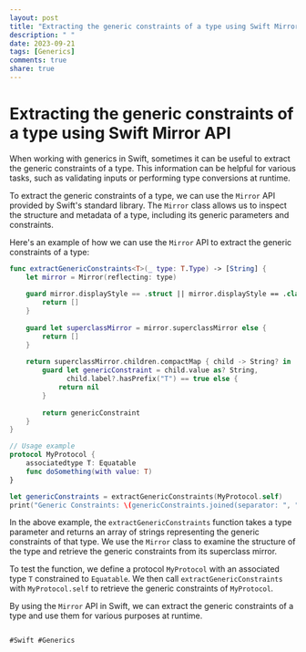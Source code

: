 ```yaml
---
layout: post
title: "Extracting the generic constraints of a type using Swift Mirror API"
description: " "
date: 2023-09-21
tags: [Generics]
comments: true
share: true
---
```

# Extracting the generic constraints of a type using Swift Mirror API

When working with generics in Swift, sometimes it can be useful to extract the generic constraints of a type. This information can be helpful for various tasks, such as validating inputs or performing type conversions at runtime.

To extract the generic constraints of a type, we can use the `Mirror` API provided by Swift's standard library. The `Mirror` class allows us to inspect the structure and metadata of a type, including its generic parameters and constraints.

Here's an example of how we can use the `Mirror` API to extract the generic constraints of a type:

```swift
func extractGenericConstraints<T>(_ type: T.Type) -> [String] {
    let mirror = Mirror(reflecting: type)
    
    guard mirror.displayStyle == .struct || mirror.displayStyle == .class else {
        return []
    }
    
    guard let superclassMirror = mirror.superclassMirror else {
        return []
    }
    
    return superclassMirror.children.compactMap { child -> String? in
        guard let genericConstraint = child.value as? String,
              child.label?.hasPrefix("T") == true else {
            return nil
        }
        
        return genericConstraint
    }
}

// Usage example
protocol MyProtocol {
    associatedtype T: Equatable
    func doSomething(with value: T)
}

let genericConstraints = extractGenericConstraints(MyProtocol.self)
print("Generic Constraints: \(genericConstraints.joined(separator: ", "))")
```

In the above example, the `extractGenericConstraints` function takes a type parameter and returns an array of strings representing the generic constraints of that type. We use the `Mirror` class to examine the structure of the type and retrieve the generic constraints from its superclass mirror.

To test the function, we define a protocol `MyProtocol` with an associated type `T` constrained to `Equatable`. We then call `extractGenericConstraints` with `MyProtocol.self` to retrieve the generic constraints of `MyProtocol`.

By using the `Mirror` API in Swift, we can extract the generic constraints of a type and use them for various purposes at runtime.
```

#Swift #Generics